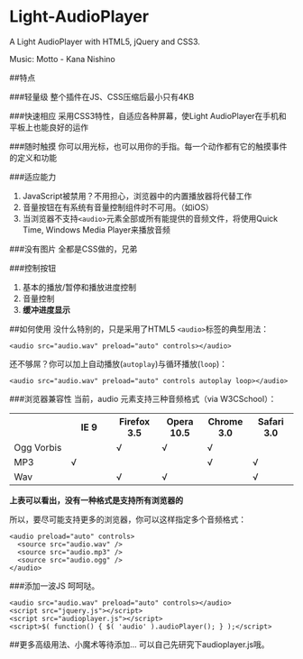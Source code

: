# Light-AudioPlayer
A Light AudioPlayer with HTML5, jQuery and CSS3.

Music: Motto - Kana Nishino

##特点

###轻量级
整个插件在JS、CSS压缩后最小只有4KB

###快速相应
采用CSS3特性，自适应各种屏幕，使Light AudioPlayer在手机和平板上也能良好的运作

###随时触摸
你可以用光标，也可以用你的手指。每一个动作都有它的触摸事件的定义和功能

###适应能力
1. JavaScript被禁用？不用担心，浏览器中的内置播放器将代替工作
2. 音量按钮在有系统有音量控制组件时不可用。（如iOS）
3. 当浏览器不支持`<audio>`元素全部或所有能提供的音频文件，将使用Quick Time, Windows Media Player来播放音频

###没有图片
全都是CSS做的，兄弟

###控制按钮
1. 基本的播放/暂停和播放进度控制
2. 音量控制
3. **缓冲进度显示**

##如何使用
没什么特别的，只是采用了HTML5 `<audio>`标签的典型用法：

`<audio src="audio.wav" preload="auto" controls></audio>`

还不够屌？你可以加上自动播放(`autoplay`)与循环播放(`loop`)：

`<audio src="audio.wav" preload="auto" controls autoplay loop></audio>`

###浏览器兼容性
当前，audio 元素支持三种音频格式（via W3CSchool）：
<table>
<tr>
<th>&nbsp;</th>
<th style="width:16%;">IE 9</th>
<th style="width:16%;">Firefox 3.5</th>
<th style="width:16%;">Opera 10.5</th>
<th style="width:16%;">Chrome 3.0</th>
<th style="width:16%;">Safari 3.0</th>
</tr>

<tr>
<td>Ogg Vorbis</td>
<td>&nbsp;</td>
<td>&#8730;</td>
<td>&#8730;</td>
<td>&#8730;</td>
<td>&nbsp;</td>
</tr>

<tr>
<td>MP3</td>
<td>&#8730;</td>
<td>&nbsp;</td>
<td>&nbsp;</td>
<td>&#8730;</td>
<td>&#8730;</td>
</tr>

<tr>
<td>Wav</td>
<td>&nbsp;</td>
<td>&#8730;</td>
<td>&#8730;</td>
<td>&nbsp;</td>
<td>&#8730;</td>
</tr>
</table>

**上表可以看出，没有一种格式是支持所有浏览器的**

所以，要尽可能支持更多的浏览器，你可以这样指定多个音频格式：

    <audio preload="auto" controls>
      <source src="audio.wav" />
      <source src="audio.mp3" />
      <source src="audio.ogg" />
    </audio>

###添加一波JS
呵呵哒。

    <audio src="audio.wav" preload="auto" controls></audio>
    <script src="jquery.js"></script>
    <script src="audioplayer.js"></script>
    <script>$( function() { $( 'audio' ).audioPlayer(); } );</script>
    
##更多高级用法、小魔术等待添加...
可以自己先研究下audioplayer.js哦。
